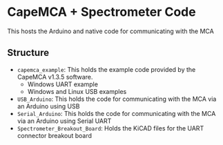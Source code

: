 # CapeMCA + Spectrometer Code

This hosts the Arduino and native code for communicating with the MCA

## Structure
* `capemca_example`: This holds the example code provided by the CapeMCA v1.3.5 software.
    * Windows UART example
    * Windows and Linux USB examples
* `USB_Arduino`: This holds the code for communicating with the MCA via an Arduino using USB
* `Serial_Arduino`: This holds the code for communicating with the MCA via an Arduino using Serial UART
* `Spectrometer_Breakout_Board`: Holds the KiCAD files for the UART connector breakout board
